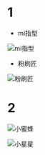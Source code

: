 # 1
+ mi指型
  
![mi指型](https://i2.kknews.cc/z-0WIwYH_ouuitd9jUgBfkoDgPN2siZQRoSsDPFWTHw/0.jpg)

+ 粉刷匠
  
![粉刷匠](https://www.qinyipu.com/d/file/jianpu/liuxinggequ/ed92719a676606ab3b55599c5af88bd9.jpg)

# 2

![小蜜蜂](https://www.littleducks.cn/uploads/allimg/1109/1688-110Z4130532.jpg)

![小星星]([https://www.littleducks.cn/uploads/allimg/1109/1688-110Z4130532.jpg](https://www.ertongzy.com/uploads/allimg/190126/09340GX7-1.jpg)https://www.ertongzy.com/uploads/allimg/190126/09340GX7-1.jpg)



